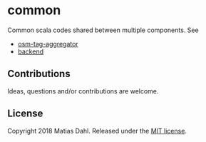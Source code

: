 # common

Common scala codes shared between multiple components. See

 - [osm-tag-aggregator](https://github.com/tagdynamics-org/osm-tag-aggregator)
 - [backend](https://github.com/tagdynamics-org/backend)

## Contributions

Ideas, questions and/or contributions are welcome.

## License

Copyright 2018 Matias Dahl. Released under the [MIT license](LICENSE.md).

